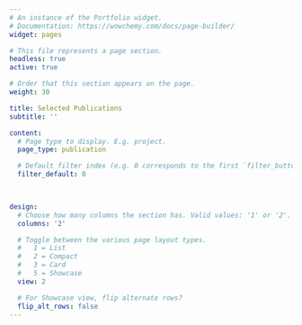 ```yaml
---
# An instance of the Portfolio widget.
# Documentation: https://wowchemy.com/docs/page-builder/
widget: pages

# This file represents a page section.
headless: true
active: true

# Order that this section appears on the page.
weight: 30

title: Selected Publications
subtitle: ''

content:
  # Page type to display. E.g. project.
  page_type: publication

  # Default filter index (e.g. 0 corresponds to the first `filter_button` instance below).
  filter_default: 0

 

design:
  # Choose how many columns the section has. Valid values: '1' or '2'.
  columns: '2'

  # Toggle between the various page layout types.
  #   1 = List
  #   2 = Compact
  #   3 = Card
  #   5 = Showcase
  view: 2

  # For Showcase view, flip alternate rows?
  flip_alt_rows: false
---
```


